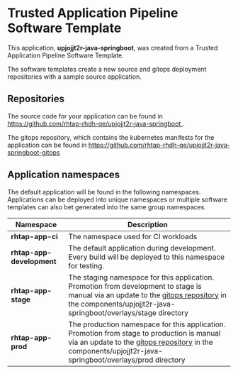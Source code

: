 # Trusted Application Pipeline Software Template

This application, **upjojjt2r-java-springboot**, was created from a Trusted Application Pipeline Software Template.

The software templates create a new source and gitops deployment repositories with a sample source application. 

## Repositories

The source code for your application can be found in [https://github.com/rhtap-rhdh-qe/upjojjt2r-java-springboot ](https://github.com/rhtap-rhdh-qe/upjojjt2r-java-springboot ).
 
The gitops repository, which contains the kubernetes manifests for the application can be found in 
[https://github.com/rhtap-rhdh-qe/upjojjt2r-java-springboot-gitops ](https://github.com/rhtap-rhdh-qe/upjojjt2r-java-springboot-gitops ) 

## Application namespaces 

The default application will be found in the following namespaces. Applications can be deployed into unique namespaces or multiple software templates can also bet generated into the same group namespaces.  

|  Namespace   |  Description   |  
| -------- | -------- |
| **rhtap-app-ci** | The namespace used for CI workloads |
| **rhtap-app-development** | The default application during development. Every build will be deployed to this namespace for testing. |
| **rhtap-app-stage** | The staging namespace for this application. Promotion from development to stage is manual via an update to the [gitops repository](https://github.com/rhtap-rhdh-qe/upjojjt2r-java-springboot-gitops ) in the components/upjojjt2r-java-springboot/overlays/stage directory |
| **rhtap-app-prod** | The production namespace for this application. Promotion from stage to production is manual via an update to the [gitops repository](https://github.com/rhtap-rhdh-qe/upjojjt2r-java-springboot-gitops ) in the components/upjojjt2r-java-springboot/overlays/prod directory |